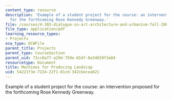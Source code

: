 ```yaml
---
content_type: resource
description: 'Example of a student project for the course: an intervention proposed
  for the forthcoming Rose Kennedy Greenway.'
file: /courses/4-303-dialogue-in-art-architecture-and-urbanism-fall-2003/54221f3e722422f181cd342cbecea621_freddieliz.pdf
file_type: application/pdf
learning_resource_types:
- Projects
ocw_type: OCWFile
parent_title: Projects
parent_type: CourseSection
parent_uid: 73cc0a77-a29d-759e-b54f-8e34659f3e84
resourcetype: Document
title: Machines for Producing Landscap
uid: 54221f3e-7224-22f1-81cd-342cbecea621
---
```

Example of a student project for the course: an intervention proposed for the forthcoming Rose Kennedy Greenway.

